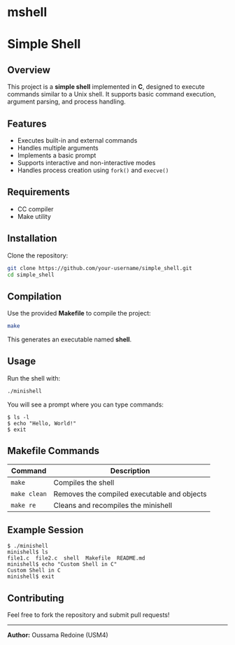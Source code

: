# mshell
# Simple Shell

## Overview
This project is a **simple shell** implemented in **C**, designed to execute commands similar to a Unix shell. It supports basic command execution, argument parsing, and process handling.

## Features
- Executes built-in and external commands
- Handles multiple arguments
- Implements a basic prompt
- Supports interactive and non-interactive modes
- Handles process creation using `fork()` and `execve()`

## Requirements
- CC compiler
- Make utility

## Installation
Clone the repository:
```sh
git clone https://github.com/your-username/simple_shell.git
cd simple_shell
```

## Compilation
Use the provided **Makefile** to compile the project:
```sh
make
```
This generates an executable named **shell**.

## Usage
Run the shell with:
```sh
./minishell
```
You will see a prompt where you can type commands:
```
$ ls -l
$ echo "Hello, World!"
$ exit
```

## Makefile Commands
| Command        | Description                                  |
|---------------|----------------------------------------------|
| `make`        | Compiles the shell                          |
| `make clean`  | Removes the compiled executable and objects |
| `make re`     | Cleans and recompiles the minishell             |

## Example Session
```
$ ./minishell
minishell$ ls
file1.c  file2.c  shell  Makefile  README.md
minishell$ echo "Custom Shell in C"
Custom Shell in C
minishell$ exit
```

## Contributing
Feel free to fork the repository and submit pull requests!

---
**Author:** Oussama Redoine (USM4)

